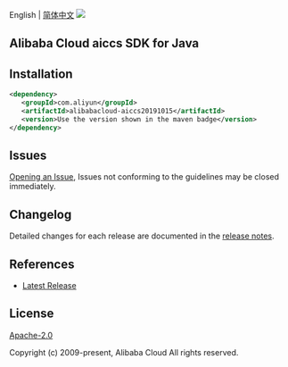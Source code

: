 English | [简体中文](README-CN.md)
![](https://aliyunsdk-pages.alicdn.com/icons/AlibabaCloud.svg)

## Alibaba Cloud aiccs SDK for Java

## Installation

```xml
<dependency>
   <groupId>com.aliyun</groupId>
   <artifactId>alibabacloud-aiccs20191015</artifactId>
   <version>Use the version shown in the maven badge</version>
</dependency>
```

## Issues
[Opening an Issue](https://github.com/aliyun/alibabacloud-java-async-sdk/issues/new), Issues not conforming to the guidelines may be closed immediately.

## Changelog
Detailed changes for each release are documented in the [release notes](./ChangeLog.txt).

## References
* [Latest Release](https://github.com/aliyun/alibabacloud-async-java-sdk/)

## License
[Apache-2.0](http://www.apache.org/licenses/LICENSE-2.0)

Copyright (c) 2009-present, Alibaba Cloud All rights reserved.